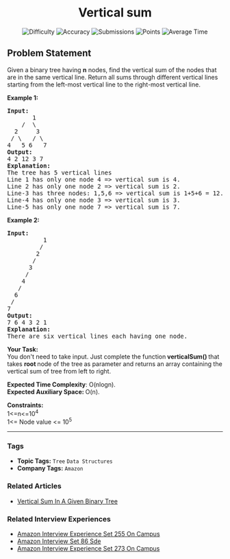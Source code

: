 <h1 align="center">Vertical sum</h1>

<p align="center">
  <img alt="Difficulty" title="Difficulty" src="https://custom-icon-badges.demolab.com/badge/Difficulty: Medium-1F222E?style=for-the-badge&logoColor=white&logo=fire"/>
  <img alt="Accuracy" title="Accuracy" src="https://custom-icon-badges.demolab.com/badge/Accuracy: 64.76%25-1F222E?style=for-the-badge&logoColor=white&logo=target"/>
  <img alt="Submissions" title="Submissions" src="https://custom-icon-badges.demolab.com/badge/Submissions: 53K+-1F222E?style=for-the-badge&logoColor=white&logo=repo"/>
  <img alt="Points" title="Points" src="https://custom-icon-badges.demolab.com/badge/Points: 4-1F222E?style=for-the-badge&logoColor=white&logo=award"/>
  <img alt="Average Time" title="Average Time" src="https://custom-icon-badges.demolab.com/badge/Average%20Time: 20m-1F222E?style=for-the-badge&logoColor=white&logo=clock"/>
</p>

## Problem Statement

Given a binary tree having <b>n</b> nodes, find the vertical sum of the nodes that are in the same vertical line. Return all sums through different vertical lines starting from the left-most vertical line to the right-most vertical line.

<b>Example 1:</b>

<pre><b>Input:</b>
       1
    /  \
  2     3
 / \   / \
4   5 6   7
<b>Output: <br></b>4 2 12 3 7<b>
Explanation:</b>
The tree has 5 vertical lines
Line 1 has only one node 4 => vertical sum is 4.
Line 2 has only one node 2 => vertical sum is 2.
Line-3 has three nodes: 1,5,6 => vertical sum is 1+5+6 = 12.
Line-4 has only one node 3 => vertical sum is 3.
Line-5 has only one node 7 => vertical sum is 7.
</pre>

<b>Example 2:</b>

<pre><b>Input:</b>
          1<br>         /<br>        2<br>       /<br>      3<br>     /<br>    4<br>   /<br>  6<br> /<br>7
<b>Output: <br></b>7 6 4 3 2 1<b>
Explanation:</b>
There are six vertical lines each having one node.</pre>

<b>Your Task:</b><br>You don't need to take input. Just complete the function<b> verticalSum() </b>that takes <b>root </b>node of the tree<b> </b>as parameter and returns an array containing the vertical sum of tree from left to right.

<b>Expected Time Complexity</b>: O(nlogn).<br><b>Expected Auxiliary Space: </b>O(n).

<b>Constraints:</b><br>1<=n<=10<sup>4</sup><br>1<= Node value <= 10<sup>5</sup>


<hr>

### Tags
- **Topic Tags:** `Tree` `Data Structures`
- **Company Tags:** `Amazon`

### Related Articles
- [Vertical Sum In A Given Binary Tree](https://www.geeksforgeeks.org/vertical-sum-in-a-given-binary-tree/)

### Related Interview Experiences
- [Amazon Interview Experience Set 255 On Campus](https://www.geeksforgeeks.org/amazon-interview-experience-set-255-on-campus/)
- [Amazon Interview Set 86 Sde](https://www.geeksforgeeks.org/amazon-interview-set-86-sde/)
- [Amazon Interview Experience Set 273 On Campus](https://www.geeksforgeeks.org/amazon-interview-experience-set-273-on-campus/)
